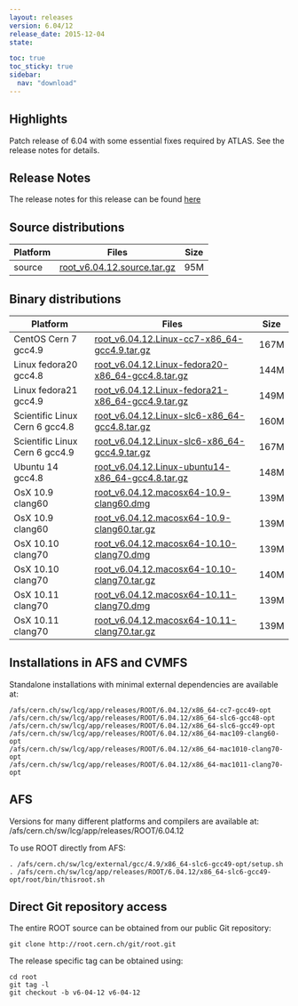 ```yaml
---
layout: releases
version: 6.04/12
release_date: 2015-12-04
state:

toc: true
toc_sticky: true
sidebar:
  nav: "download"
---
```


## Highlights
Patch release of 6.04 with some essential fixes required by ATLAS. See the release notes for details.

## Release Notes
The release notes for this release can be found [here](https://root.cern.ch/doc/v604/release-notes.html#release-6.0412)

## Source distributions

| Platform       | Files | Size |
|-----------|-------|-----|
| source | [root_v6.04.12.source.tar.gz](https://root.cern.ch/download/root_v6.04.12.source.tar.gz) |  95M |


## Binary distributions

| Platform       | Files | Size |
|-----------|-------|-----|
| CentOS Cern 7 gcc4.9 | [root_v6.04.12.Linux-cc7-x86_64-gcc4.9.tar.gz](https://root.cern.ch/download/root_v6.04.12.Linux-cc7-x86_64-gcc4.9.tar.gz) | 167M |
| Linux fedora20 gcc4.8 | [root_v6.04.12.Linux-fedora20-x86_64-gcc4.8.tar.gz](https://root.cern.ch/download/root_v6.04.12.Linux-fedora20-x86_64-gcc4.8.tar.gz) | 144M |
| Linux fedora21 gcc4.9 | [root_v6.04.12.Linux-fedora21-x86_64-gcc4.9.tar.gz](https://root.cern.ch/download/root_v6.04.12.Linux-fedora21-x86_64-gcc4.9.tar.gz) | 149M |
| Scientific Linux Cern 6 gcc4.8 | [root_v6.04.12.Linux-slc6-x86_64-gcc4.8.tar.gz](https://root.cern.ch/download/root_v6.04.12.Linux-slc6-x86_64-gcc4.8.tar.gz) | 160M |
| Scientific Linux Cern 6 gcc4.9 | [root_v6.04.12.Linux-slc6-x86_64-gcc4.9.tar.gz](https://root.cern.ch/download/root_v6.04.12.Linux-slc6-x86_64-gcc4.9.tar.gz) | 167M |
| Ubuntu 14 gcc4.8 | [root_v6.04.12.Linux-ubuntu14-x86_64-gcc4.8.tar.gz](https://root.cern.ch/download/root_v6.04.12.Linux-ubuntu14-x86_64-gcc4.8.tar.gz) | 148M |
| OsX 10.9 clang60 | [root_v6.04.12.macosx64-10.9-clang60.dmg](https://root.cern.ch/download/root_v6.04.12.macosx64-10.9-clang60.dmg) | 139M |
| OsX 10.9 clang60 | [root_v6.04.12.macosx64-10.9-clang60.tar.gz](https://root.cern.ch/download/root_v6.04.12.macosx64-10.9-clang60.tar.gz) | 139M |
| OsX 10.10 clang70 | [root_v6.04.12.macosx64-10.10-clang70.dmg](https://root.cern.ch/download/root_v6.04.12.macosx64-10.10-clang70.dmg) | 139M |
| OsX 10.10 clang70 | [root_v6.04.12.macosx64-10.10-clang70.tar.gz](https://root.cern.ch/download/root_v6.04.12.macosx64-10.10-clang70.tar.gz) | 140M |
| OsX 10.11 clang70 | [root_v6.04.12.macosx64-10.11-clang70.dmg](https://root.cern.ch/download/root_v6.04.12.macosx64-10.11-clang70.dmg) | 139M |
| OsX 10.11 clang70 | [root_v6.04.12.macosx64-10.11-clang70.tar.gz](https://root.cern.ch/download/root_v6.04.12.macosx64-10.11-clang70.tar.gz) | 139M |



## Installations in AFS and CVMFS
Standalone installations with minimal external dependencies are available at:
~~~
/afs/cern.ch/sw/lcg/app/releases/ROOT/6.04.12/x86_64-cc7-gcc49-opt
/afs/cern.ch/sw/lcg/app/releases/ROOT/6.04.12/x86_64-slc6-gcc48-opt
/afs/cern.ch/sw/lcg/app/releases/ROOT/6.04.12/x86_64-slc6-gcc49-opt
/afs/cern.ch/sw/lcg/app/releases/ROOT/6.04.12/x86_64-mac109-clang60-opt
/afs/cern.ch/sw/lcg/app/releases/ROOT/6.04.12/x86_64-mac1010-clang70-opt
/afs/cern.ch/sw/lcg/app/releases/ROOT/6.04.12/x86_64-mac1011-clang70-opt
~~~

## AFS
Versions for many different platforms and compilers are available at:
/afs/cern.ch/sw/lcg/app/releases/ROOT/6.04.12

To use ROOT directly from AFS:
~~~
. /afs/cern.ch/sw/lcg/external/gcc/4.9/x86_64-slc6-gcc49-opt/setup.sh
. /afs/cern.ch/sw/lcg/app/releases/ROOT/6.04.12/x86_64-slc6-gcc49-opt/root/bin/thisroot.sh
~~~

## Direct Git repository access
The entire ROOT source can be obtained from our public Git repository:

~~~
git clone http://root.cern.ch/git/root.git
~~~
The release specific tag can be obtained using:
~~~
cd root
git tag -l
git checkout -b v6-04-12 v6-04-12
~~~